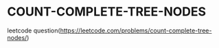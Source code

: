 # COUNT-COMPLETE-TREE-NODES
leetcode question(https://leetcode.com/problems/count-complete-tree-nodes/)
